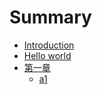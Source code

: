 # Summary

* [Introduction](README.md)
* [Hello world](hello-world.md)
* [第一章](di-yi-zhang.md)
  * [a1](di-yi-zhang/a1.md)

